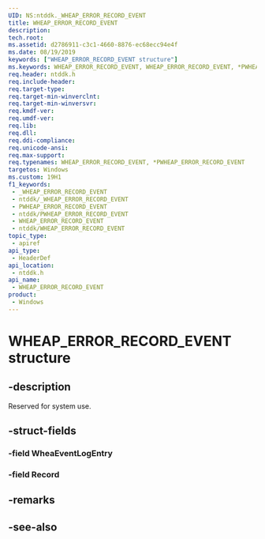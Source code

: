 ```yaml
---
UID: NS:ntddk._WHEAP_ERROR_RECORD_EVENT
title: WHEAP_ERROR_RECORD_EVENT
description: 
tech.root: 
ms.assetid: d2786911-c3c1-4660-8876-ec68ecc94e4f
ms.date: 08/19/2019
keywords: ["WHEAP_ERROR_RECORD_EVENT structure"]
ms.keywords: WHEAP_ERROR_RECORD_EVENT, WHEAP_ERROR_RECORD_EVENT, *PWHEAP_ERROR_RECORD_EVENT,
req.header: ntddk.h
req.include-header: 
req.target-type: 
req.target-min-winverclnt: 
req.target-min-winversvr: 
req.kmdf-ver: 
req.umdf-ver: 
req.lib: 
req.dll: 
req.ddi-compliance: 
req.unicode-ansi: 
req.max-support: 
req.typenames: WHEAP_ERROR_RECORD_EVENT, *PWHEAP_ERROR_RECORD_EVENT
targetos: Windows
ms.custom: 19H1
f1_keywords:
 - _WHEAP_ERROR_RECORD_EVENT
 - ntddk/_WHEAP_ERROR_RECORD_EVENT
 - PWHEAP_ERROR_RECORD_EVENT
 - ntddk/PWHEAP_ERROR_RECORD_EVENT
 - WHEAP_ERROR_RECORD_EVENT
 - ntddk/WHEAP_ERROR_RECORD_EVENT
topic_type:
 - apiref
api_type:
 - HeaderDef
api_location:
 - ntddk.h
api_name:
 - WHEAP_ERROR_RECORD_EVENT
product:
 - Windows
---
```


# WHEAP_ERROR_RECORD_EVENT structure


## -description

Reserved for system use.

## -struct-fields

### -field WheaEventLogEntry

### -field Record

## -remarks

## -see-also

